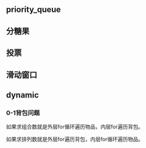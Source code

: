 
## priority_queue

## 分糖果

## 投票

## 滑动窗口

## dynamic 

### 0-1背包问题
如果求组合数就是外层for循环遍历物品，内层for遍历背包。

如果求排列数就是外层for遍历背包，内层for循环遍历物品。